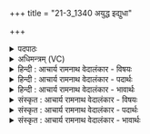 +++
title = "21-3_1340 अयुद्ध इद्युधा"

+++
<details><summary>पदपाठः</summary>

अ꣡यु꣢꣯द्ध। अ। यु꣣द्ध। इ꣢त्। यु꣣धा꣢। वृ꣡त꣢꣯म्। शू꣡रः꣢꣯। आ। अ꣣जति। स꣡त्व꣢꣯भिः। ये꣡षा꣢꣯म्। इ꣡न्द्रः꣢꣯। यु꣡वा꣢꣯। स꣡खा꣢꣯। स। खा꣣। १३४०।
</details>

<details><summary>अधिमन्त्रम् (VC)</summary>

- इन्द्रः
- त्रिशोकः काण्वः
- गायत्री
- षड्जः
</details>

<details><summary>हिन्दी : आचार्य रामनाथ वेदालंकार - विषयः</summary>

अगले मन्त्र में भी उसी विषय का वर्णन है।
</details>

<details><summary>हिन्दी : आचार्य रामनाथ वेदालंकार - पदार्थः</summary>

पदार्थान्वयभाषाः -  (येषाम्) जिन लोगों का (युवा) युवा (इन्द्रः) वीर परमेश्वर वा वीर राजा (सखा) सहायक हो जाता है,उनका (शूरः) शूर जीवात्मा वा शूर सेनापति (अयुद्धः इत्) स्वयं दूसरों से युद्ध न किये जा सकनेवाला होकर (युधा) देवासुरसङ्ग्राम से (वृतम्) घिरे हुए काम-क्रोध आदि षड् रिपुवर्ग को वा मानव-शत्रुदल को (सत्वभिः) अपने पराक्रमों से (आ अजति) मार कर दूर फेंक देता है ॥३॥
</details>

<details><summary>हिन्दी : आचार्य रामनाथ वेदालंकार - भावार्थः</summary>

भावार्थभाषाः -  जैसे जगदीश्वर को सखा वरण करके योगसाधक लोग योगमार्ग में आये हुए सब विघ्नों का निवारण कर देते हैं,वैसे ही वीर मनुष्य को राजा वा सेनापति के पद पर अभिषिक्त करके प्रजाजन सब शत्रुओं को विनष्ट कर देते हैं ॥३॥
</details>

<details><summary>संस्कृत : आचार्य रामनाथ वेदालंकार - विषयः</summary>

अथ पुनरपि तमेव विषयं वर्णयति।
</details>

<details><summary>संस्कृत : आचार्य रामनाथ वेदालंकार - पदार्थः</summary>

पदार्थान्वयभाषाः -  (येषाम्) जनानाम् (युवा) तरुणः (इन्द्रः) वीरः परमेश्वरो वीरो राजा वा (सखा) सहायको जायते,तेषाम् (शूरः) विक्रान्तो जीवात्मा सेनापतिर्वा (अयुद्धः इत्) स्वयं परैर्योद्धुमशक्य एव (युधा) देवासुरसंग्रामे (वृतम्) परिवृतं कामक्रोधादिकं षड्रिपुवर्गं मानवं शत्रुदलं वा (सत्वभिः) आत्मीयैः पराक्रमैः (आ अजति) आहत्य दूरं प्रक्षिपति।[अज गतिक्षेपणयोः,भ्वादिः]॥३॥
</details>

<details><summary>संस्कृत : आचार्य रामनाथ वेदालंकार - भावार्थः</summary>

भावार्थभाषाः -  यथा जगदीश्वरं सखायं वृत्वा योगसाधका जना योगमार्गे समागतान् सर्वान् विघ्नान् निवारयन्ति तथैव वीरं जनं राजपदे सेनापतिपदे चाभिषिच्य प्रजाजनाः सर्वान् शत्रून् विघ्नन्ति ॥३॥
</details>